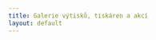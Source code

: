 ```yaml
---
title: Galerie výtisků, tiskáren a akcí
layout: default
---
```


<pre id="picasaSubtitle"></pre>
<div id="picasaPhotos"></div>
<script type="text/javascript">
loadPicasaAlbum("109925005030539246131","SlavnostniOtevreni");
</script>
